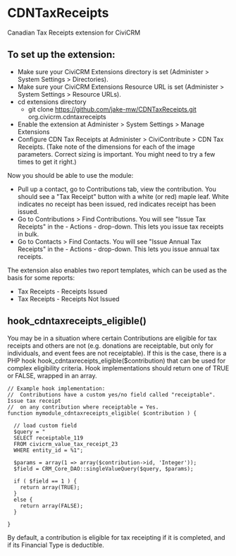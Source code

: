 CDNTaxReceipts
==============

Canadian Tax Receipts extension for CiviCRM

To set up the extension:
---------------

- Make sure your CiviCRM Extensions directory is set (Administer > System Settings > Directories).
- Make sure your CiviCRM Extensions Resource URL is set (Administer > System Settings > Resource URLs).
- cd extensions directory
    - git clone https://github.com/jake-mw/CDNTaxReceipts.git org.civicrm.cdntaxreceipts
- Enable the extension at Administer > System Settings > Manage Extensions
- Configure CDN Tax Receipts at Administer > CiviContribute > CDN Tax Receipts. (Take note of the dimensions for each of the image parameters. Correct sizing is important. You might need to try a few times to get it right.)

Now you should be able to use the module:

- Pull up a contact, go to Contributions tab, view the contribution. You should see a "Tax Receipt" button with a white (or red) maple leaf. White indicates no receipt has been issued, red indicates receipt has been issued.
- Go to Contributions > Find Contributions. You will see "Issue Tax Receipts" in the - Actions - drop-down. This lets you issue tax receipts in bulk.
- Go to Contacts > Find Contacts. You will see "Issue Annual Tax Receipts" in the - Actions - drop-down. This lets you issue annual tax receipts.

The extension also enables two report templates, which can be used as the basis for some reports:

- Tax Receipts - Receipts Issued
- Tax Receipts - Receipts Not Issued


hook_cdntaxreceipts_eligible()
---------------------

You may be in a situation where certain Contributions are eligible for tax receipts and others are not (e.g. donations are receiptable, but only for individuals, and event fees are not receiptable). If this is the case, there is a PHP hook hook_cdntaxreceipts_eligible($contribution) that can be used for complex eligibility criteria. Hook implementations should return one of TRUE or FALSE, wrapped in an array.

    // Example hook implementation:
    //  Contributions have a custom yes/no field called "receiptable". Issue tax receipt
    //  on any contribution where receiptable = Yes.
    function mymodule_cdntaxreceipts_eligible( $contribution ) {

      // load custom field
      $query = "
      SELECT receiptable_119
      FROM civicrm_value_tax_receipt_23
      WHERE entity_id = %1";

      $params = array(1 => array($contribution->id, 'Integer'));
      $field = CRM_Core_DAO::singleValueQuery($query, $params);

      if ( $field == 1 ) {
        return array(TRUE);
      }
      else {
        return array(FALSE);
      }

    }

By default, a contribution is eligible for tax receipting if it is completed, and if its Financial Type is deductible.


